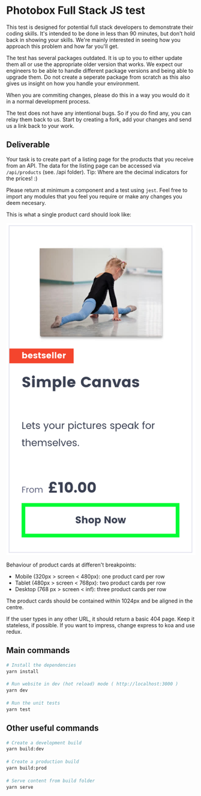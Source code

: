 # Photobox Full Stack JS test

This test is designed for potential full stack developers to demonstrate their coding skills. It's intended to be done in less than 90 minutes, but don't hold back in showing your skills. We're mainly interested in seeing how you approach this problem and how far you'll get.

The test has several packages outdated. It is up to you to either update them all or use the appropriate older version that works. We expect our engineers to be able to handle different package versions and being able to upgrade them. Do not create a seperate package from scratch as this also gives us insight on how you handle your environment.

When you are commiting changes, please do this in a way you would do it in a normal development process.

The test does not have any intentional bugs. So if you do find any, you can relay them back to us. Start by creating a fork, add your changes and send us a link back to your work.

## Deliverable

Your task is to create part of a listing page for the products that you receive from an API. The data for the listing page can be accessed via `/api/products` (see. /api folder). Tip: Where are the decimal indicators for the prices! :)

Please return at minimum a component and a test using `jest`. Feel free to import any modules that you feel you require or make any changes you deem necesary.

This is what a single product card should look like:

![listing page product card example](/src/images/design.png)

Behaviour of product cards at differen't breakpoints:
- Mobile (320px > screen < 480px): one product card per row
- Tablet (480px > screen < 768px): two product cards per row
- Desktop (768 px > screen < inf): three product cards per row

The product cards should be contained within 1024px and be aligned in the centre.

If the user types in any other URL, it should return a basic 404 page. Keep it stateless, if possible. If you want to impress, change express to koa and use redux.

## Main commands
``` bash
# Install the dependencies
yarn install

# Run website in dev (hot reload) mode ( http://localhost:3000 )
yarn dev

# Run the unit tests
yarn test
```

## Other useful commands
``` bash
# Create a development build
yarn build:dev

# Create a production build
yarn build:prod

# Serve content from build folder
yarn serve
```
